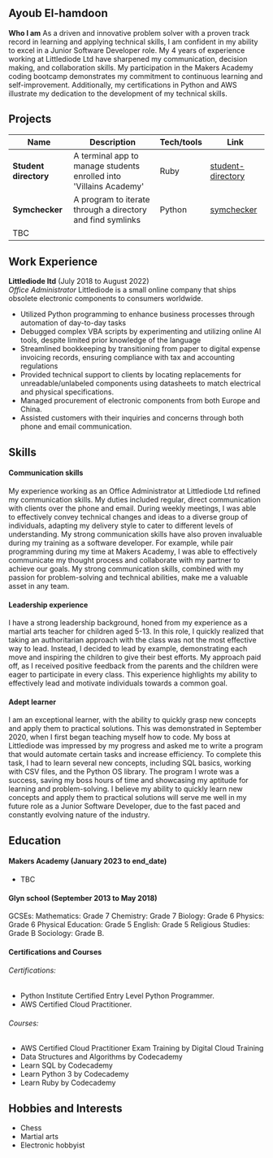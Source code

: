 ## Ayoub El-hamdoon

**Who I am**
As a driven and innovative problem solver with a proven track record in learning and applying technical skills, I am confident in my ability to excel in a Junior Software Developer role. My 4 years of experience working at Littlediode Ltd have sharpened my communication, decision making, and collaboration skills. My participation in the Makers Academy coding bootcamp demonstrates my commitment to continuous learning and self-improvement. Additionally, my certifications in Python and AWS illustrate my dedication to the development of my technical skills. 

## Projects

| Name                         | Description       | Tech/tools        | Link        |
| ---------------------------- | ----------------- | ----------------- | -------------|
| **Student directory** | A terminal app to manage students enrolled into 'Villains Academy' | Ruby  | [student-directory ](https://github.com/aze5/student-directory)                 |
|**Symchecker**| A program to iterate through a directory and find symlinks| Python | [symchecker](https://github.com/aze5/symchecker)
|TBC|

## Work Experience

**Littlediode ltd** (July 2018 to August 2022)  
_Office Administrator_
Littlediode is a small online company that ships obsolete electronic components to
consumers worldwide.
- Utilized Python programming to enhance business processes through automation of day-to-day tasks
- Debugged complex VBA scripts by experimenting and utilizing online AI tools, despite limited prior knowledge of the language
- Streamlined bookkeeping by transitioning from paper to digital expense invoicing records, ensuring compliance with tax and accounting regulations
- Provided technical support to clients by locating replacements for unreadable/unlabeled components using datasheets to match electrical and physical specifications.
- Managed procurement of electronic components from both Europe and China.
- Assisted customers with their inquiries and concerns through both phone and email communication.

## Skills

#### Communication skills
 My experience working as an Office Administrator at Littlediode Ltd refined my communication skills. My duties included regular, direct communication with clients over the phone and email. During weekly meetings, I was able to effectively convey technical changes and ideas to a diverse group of individuals, adapting my delivery style to cater to different levels of understanding. My strong communication skills have also proven invaluable during my training as a software developer. For example, while pair programming during my time at Makers Academy, I was able to effectively communicate my thought process and collaborate with my partner to achieve our goals. My strong communication skills, combined with my passion for problem-solving and technical abilities, make me a valuable asset in any team.

#### Leadership experience
I have a strong leadership background, honed from my experience as a martial arts teacher for children aged 5-13. In this role, I quickly realized that taking an authoritarian approach with the class was not the most effective way to lead. Instead, I decided to lead by example, demonstrating each move and inspiring the children to give their best efforts. My approach paid off, as I received positive feedback from the parents and the children were eager to participate in every class. This experience highlights my ability to effectively lead and motivate individuals towards a common goal.

#### Adept learner
I am an exceptional learner, with the ability to quickly grasp new concepts and apply them to practical solutions. This was demonstrated in September 2020, when I first began teaching myself how to code. My boss at Littlediode was impressed by my progress and asked me to write a program that would automate certain tasks and increase efficiency. To complete this task, I had to learn several new concepts, including SQL basics, working with CSV files, and the Python OS library. The program I wrote was a success, saving my boss hours of time and showcasing my aptitude for learning and problem-solving. I believe my ability to quickly learn new concepts and apply them to practical solutions will serve me well in my future role as a Junior Software Developer, due to the fast paced and constantly evolving nature of the industry.

## Education

#### Makers Academy (January 2023 to end_date)
- TBC


#### Glyn school (September 2013 to May 2018)
GCSEs:
Mathematics: Grade 7
Chemistry: Grade 7
Biology: Grade 6
Physics: Grade 6
Physical Education: Grade 5
English: Grade 5
Religious Studies: Grade B
Sociology: Grade B.

#### Certifications and Courses
###### Certifications:
- Python Institute Certified Entry Level Python Programmer.
- AWS Certified Cloud Practitioner.

###### Courses:
- AWS Certified Cloud Practitioner Exam Training by Digital Cloud Training
- Data Structures and Algorithms by Codecademy
- Learn SQL by Codecademy
- Learn Python 3 by Codecademy
- Learn Ruby by Codecademy

## Hobbies and Interests
- Chess 
- Martial arts
- Electronic hobbyist



